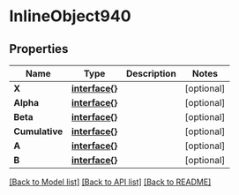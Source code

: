 # InlineObject940

## Properties

Name | Type | Description | Notes
------------ | ------------- | ------------- | -------------
**X** | [**interface{}**](.md) |  | [optional] 
**Alpha** | [**interface{}**](.md) |  | [optional] 
**Beta** | [**interface{}**](.md) |  | [optional] 
**Cumulative** | [**interface{}**](.md) |  | [optional] 
**A** | [**interface{}**](.md) |  | [optional] 
**B** | [**interface{}**](.md) |  | [optional] 

[[Back to Model list]](../README.md#documentation-for-models) [[Back to API list]](../README.md#documentation-for-api-endpoints) [[Back to README]](../README.md)


